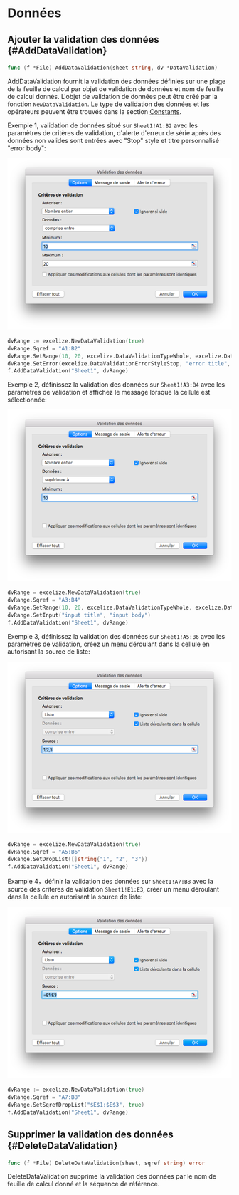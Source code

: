 # Données

## Ajouter la validation des données {#AddDataValidation}

```go
func (f *File) AddDataValidation(sheet string, dv *DataValidation)
```

AddDataValidation fournit la validation des données définies sur une plage de la feuille de calcul par objet de validation de données et nom de feuille de calcul donnés. L'objet de validation de données peut être créé par la fonction `NewDataValidation`. Le type de validation des données et les opérateurs peuvent être trouvés dans la section [Constants](constants.md).

Exemple 1, validation de données situé sur `Sheet1!A1:B2` avec les paramètres de critères de validation, d'alerte d'erreur de série après des données non valides sont entrées avec "Stop" style et titre personnalisé "error body":

!["La validation des données"](./images/data_validation_01.png "La validation des données")

```go
dvRange := excelize.NewDataValidation(true)
dvRange.Sqref = "A1:B2"
dvRange.SetRange(10, 20, excelize.DataValidationTypeWhole, excelize.DataValidationOperatorBetween)
dvRange.SetError(excelize.DataValidationErrorStyleStop, "error title", "error body")
f.AddDataValidation("Sheet1", dvRange)
```

Exemple 2, définissez la validation des données sur `Sheet1!A3:B4` avec les paramètres de validation et affichez le message lorsque la cellule est sélectionnée:

!["La validation des données"](./images/data_validation_02.png "La validation des données")

```go
dvRange = excelize.NewDataValidation(true)
dvRange.Sqref = "A3:B4"
dvRange.SetRange(10, 20, excelize.DataValidationTypeWhole, excelize.DataValidationOperatorGreaterThan)
dvRange.SetInput("input title", "input body")
f.AddDataValidation("Sheet1", dvRange)
```

Exemple 3, définissez la validation des données sur `Sheet1!A5:B6` avec les paramètres de validation, créez un menu déroulant dans la cellule en autorisant la source de liste:

!["La validation des données"](./images/data_validation_03.png "La validation des données")

```go
dvRange = excelize.NewDataValidation(true)
dvRange.Sqref = "A5:B6"
dvRange.SetDropList([]string{"1", "2", "3"})
f.AddDataValidation("Sheet1", dvRange)
```

Example 4，définir la validation des données sur `Sheet1!A7:B8` avec la source des critères de validation `Sheet1!E1:E3`, créer un menu déroulant dans la cellule en autorisant la source de liste:

!["Data validation"](./images/data_validation_04.png "Data validation")

```go
dvRange := excelize.NewDataValidation(true)
dvRange.Sqref = "A7:B8"
dvRange.SetSqrefDropList("$E$1:$E$3", true)
f.AddDataValidation("Sheet1", dvRange)
```

## Supprimer la validation des données {#DeleteDataValidation}

```go
func (f *File) DeleteDataValidation(sheet, sqref string) error
```

DeleteDataValidation supprime la validation des données par le nom de feuille de calcul donné et la séquence de référence.
